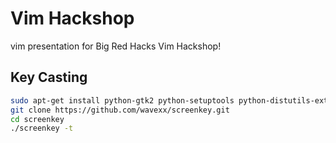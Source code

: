# Vim Hackshop #
vim presentation for Big Red Hacks Vim Hackshop!

## Key Casting ##
```bash
sudo apt-get install python-gtk2 python-setuptools python-distutils-extra libxtst6
git clone https://github.com/wavexx/screenkey.git
cd screenkey
./screenkey -t
```
